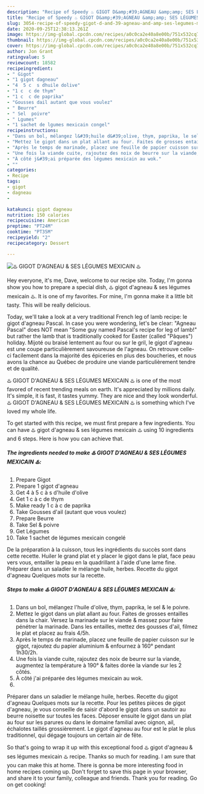 ```yaml
---
description: "Recipe of Speedy ♨️ GIGOT D&amp;#39;AGNEAU &amp;amp; SES LÉGUMES MEXICAIN ♨️"
title: "Recipe of Speedy ♨️ GIGOT D&amp;#39;AGNEAU &amp;amp; SES LÉGUMES MEXICAIN ♨️"
slug: 3054-recipe-of-speedy-gigot-d-and-39-agneau-and-amp-ses-legumes-mexicain
date: 2020-09-25T12:38:13.261Z
image: https://img-global.cpcdn.com/recipes/a0c0ca2e40a8e00b/751x532cq70/♨️-gigot-dagneau-ses-legumes-mexicain-♨️-photo-principale-de-la-recette.jpg
thumbnail: https://img-global.cpcdn.com/recipes/a0c0ca2e40a8e00b/751x532cq70/♨️-gigot-dagneau-ses-legumes-mexicain-♨️-photo-principale-de-la-recette.jpg
cover: https://img-global.cpcdn.com/recipes/a0c0ca2e40a8e00b/751x532cq70/♨️-gigot-dagneau-ses-legumes-mexicain-♨️-photo-principale-de-la-recette.jpg
author: Jon Grant
ratingvalue: 5
reviewcount: 18582
recipeingredient:
- " Gigot"
- "1 gigot dagneau"
- "4  5 c  s dhuile dolive"
- "1 c  c de thym"
- "1 c  c de paprika"
- "Gousses dail autant que vous voulez"
- " Beurre"
- " Sel  poivre"
- " Lgumes"
- "1 sachet de lgumes mexicain congel"
recipeinstructions:
- "Dans un bol, mélangez l&#39;huile d&#39;olive, thym, paprika, le sel &amp; le poivre."
- "Mettez le gigot dans un plat allant au four. Faites de grosses entailles dans la chair. Versez la marinade sur le viande &amp; massez pour faire pénétrer la marinade. Dans les entailles, mettez des gousses d&#39;ail, filmez le plat et placez au frais 4/5h."
- "Après le temps de marinade, placez une feuille de papier cuisson sur le gigot, rajoutez du papier aluminium &amp; enfournez à 160° pendant 1h30/2h."
- "Une fois la viande cuite, rajoutez des noix de beurre sur la viande, augmentez la température à 190° &amp; faites dorée la viande sur les 2 côtés."
- "À côté j&#39;ai préparée des légumes mexicain au wok."
- ""
categories:
- Recipe
tags:
- gigot
- dagneau
- 

katakunci: gigot dagneau  
nutrition: 150 calories
recipecuisine: American
preptime: "PT24M"
cooktime: "PT35M"
recipeyield: "2"
recipecategory: Dessert

---
```



![♨️ GIGOT D&#39;AGNEAU &amp; SES LÉGUMES MEXICAIN ♨️](https://img-global.cpcdn.com/recipes/a0c0ca2e40a8e00b/751x532cq70/♨️-gigot-dagneau-ses-legumes-mexicain-♨️-photo-principale-de-la-recette.jpg)

Hey everyone, it's me, Dave, welcome to our recipe site. Today, I'm gonna show you how to prepare a special dish, ♨️ gigot d&#39;agneau &amp; ses légumes mexicain ♨️. It is one of my favorites. For mine, I'm gonna make it a little bit tasty. This will be really delicious.

Today, we&#39;ll take a look at a very traditional French leg of lamb recipe: le gigot d&#39;agneau Pascal. In case you were wondering, let&#39;s be clear: &#34;Agneau Pascal&#34; does NOT mean &#34;Some guy named Pascal&#39;s recipe for leg of lamb!&#34; but rather the lamb that is traditionally cooked for Easter (called &#34;Pâques&#34;) holiday. Mijoté ou braisé lentement au four ou sur le gril, le gigot d&#39;agneau est une coupe particulièrement savoureuse de l&#39;agneau. On retrouve celle-ci facilement dans la majorité des épiceries en plus des boucheries, et nous avons la chance au Québec de produire une viande particulièrement tendre et de qualité.

♨️ GIGOT D&#39;AGNEAU &amp; SES LÉGUMES MEXICAIN ♨️ is one of the most favored of recent trending meals on earth. It's appreciated by millions daily. It's simple, it is fast, it tastes yummy. They are nice and they look wonderful. ♨️ GIGOT D&#39;AGNEAU &amp; SES LÉGUMES MEXICAIN ♨️ is something which I've loved my whole life.


To get started with this recipe, we must first prepare a few ingredients. You can have ♨️ gigot d&#39;agneau &amp; ses légumes mexicain ♨️ using 10 ingredients and 6 steps. Here is how you can achieve that.

<!--inarticleads1-->

##### The ingredients needed to make ♨️ GIGOT D&#39;AGNEAU &amp; SES LÉGUMES MEXICAIN ♨️:

1. Prepare  Gigot
1. Prepare 1 gigot d&#39;agneau
1. Get 4 à 5 c à s d&#39;huile d&#39;olive
1. Get 1 c à c de thym
1. Make ready 1 c à c de paprika
1. Take Gousses d&#39;ail (autant que vous voulez)
1. Prepare  Beurre
1. Take  Sel &amp; poivre
1. Get  Légumes
1. Take 1 sachet de légumes mexicain congelé


De la préparation à la cuisson, tous les ingrédients du succès sont dans cette recette. Huiler le grand plat et y placer le gigot dans le plat, face peau vers vous, entailler la peau en la quadrillant à l&#39;aide d&#39;une lame fine. Préparer dans un saladier le mélange huile, herbes. Recette du gigot d&#39;agneau Quelques mots sur la recette. 

<!--inarticleads2-->

##### Steps to make ♨️ GIGOT D&#39;AGNEAU &amp; SES LÉGUMES MEXICAIN ♨️:

1. Dans un bol, mélangez l&#39;huile d&#39;olive, thym, paprika, le sel &amp; le poivre.
1. Mettez le gigot dans un plat allant au four. Faites de grosses entailles dans la chair. Versez la marinade sur le viande &amp; massez pour faire pénétrer la marinade. Dans les entailles, mettez des gousses d&#39;ail, filmez le plat et placez au frais 4/5h.
1. Après le temps de marinade, placez une feuille de papier cuisson sur le gigot, rajoutez du papier aluminium &amp; enfournez à 160° pendant 1h30/2h.
1. Une fois la viande cuite, rajoutez des noix de beurre sur la viande, augmentez la température à 190° &amp; faites dorée la viande sur les 2 côtés.
1. À côté j&#39;ai préparée des légumes mexicain au wok.
1. 


Préparer dans un saladier le mélange huile, herbes. Recette du gigot d&#39;agneau Quelques mots sur la recette. Pour les petites pièces de gigot d&#39;agneau, je vous conseille de saisir d&#39;abord le gigot dans un sautoir au beurre noisette sur toutes les faces. Déposer ensuite le gigot dans un plat au four sur les parures ou dans le domaine familial avec oignon, ail, échalotes taillés grossièrement. Le gigot d&#39;agneau au four est le plat le plus traditionnel, qui dégage toujours un certain air de fête. 

So that's going to wrap it up with this exceptional food ♨️ gigot d&#39;agneau &amp; ses légumes mexicain ♨️ recipe. Thanks so much for reading. I am sure that you can make this at home. There is gonna be more interesting food in home recipes coming up. Don't forget to save this page in your browser, and share it to your family, colleague and friends. Thank you for reading. Go on get cooking!
